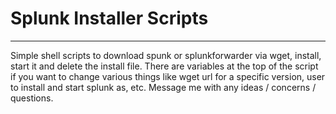 # Splunk Installer Scripts
---
Simple shell scripts to download spunk or splunkforwarder via wget, install, start it and delete the install file. There are variables at the top of the script if you want to change various things like wget url for a specific version, user to install and start splunk as, etc. Message me with any ideas / concerns / questions.
